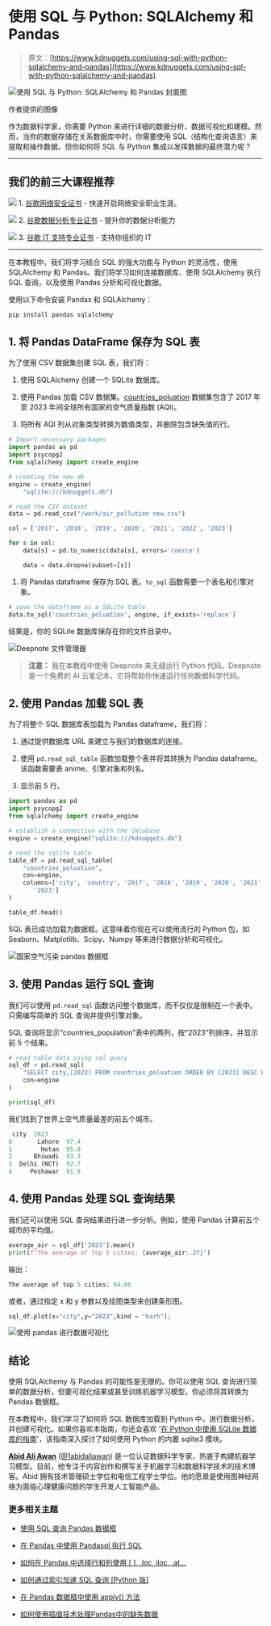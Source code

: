 # 使用 SQL 与 Python: SQLAlchemy 和 Pandas

> 原文：[https://www.kdnuggets.com/using-sql-with-python-sqlalchemy-and-pandas](https://www.kdnuggets.com/using-sql-with-python-sqlalchemy-and-pandas)

![使用 SQL 与 Python: SQLAlchemy 和 Pandas 封面图](../Images/514e8ddb11081ab64e092520e5706977.png)

作者提供的图像

作为数据科学家，你需要 Python 来进行详细的数据分析、数据可视化和建模。然而，当你的数据存储在关系数据库中时，你需要使用 SQL（结构化查询语言）来提取和操作数据。但你如何将 SQL 与 Python 集成以发挥数据的最终潜力呢？

* * *

## 我们的前三大课程推荐

![](../Images/0244c01ba9267c002ef39d4907e0b8fb.png) 1\. [谷歌网络安全证书](https://www.kdnuggets.com/google-cybersecurity) - 快速开启网络安全职业生涯。

![](../Images/e225c49c3c91745821c8c0368bf04711.png) 2\. [谷歌数据分析专业证书](https://www.kdnuggets.com/google-data-analytics) - 提升你的数据分析能力

![](../Images/0244c01ba9267c002ef39d4907e0b8fb.png) 3\. [谷歌 IT 支持专业证书](https://www.kdnuggets.com/google-itsupport) - 支持你组织的 IT

* * *

在本教程中，我们将学习结合 SQL 的强大功能与 Python 的灵活性，使用 SQLAlchemy 和 Pandas。我们将学习如何连接数据库、使用 SQLAlchemy 执行 SQL 查询，以及使用 Pandas 分析和可视化数据。

使用以下命令安装 Pandas 和 SQLAlchemy：

```py
pip install pandas sqlalchemy
```

## 1\. 将 Pandas DataFrame 保存为 SQL 表

为了使用 CSV 数据集创建 SQL 表，我们将：

1.  使用 SQLAlchemy 创建一个 SQLite 数据库。

1.  使用 Pandas 加载 CSV 数据集。[countries_poluation](https://www.kaggle.com/datasets/willianoliveiragibin/countries-poluation) 数据集包含了 2017 年至 2023 年间全球所有国家的空气质量指数 (AQI)。

1.  将所有 AQI 列从对象类型转换为数值类型，并删除包含缺失值的行。

```py
# Import necessary packages
import pandas as pd
import psycopg2
from sqlalchemy import create_engine

# creating the new db
engine = create_engine(
    "sqlite:///kdnuggets.db")

# read the CSV dataset
data = pd.read_csv("/work/air_pollution new.csv")

col = ['2017', '2018', '2019', '2020', '2021', '2022', '2023']

for s in col:
    data[s] = pd.to_numeric(data[s], errors='coerce')

    data = data.dropna(subset=[s])
```

1.  将 Pandas dataframe 保存为 SQL 表。`to_sql` 函数需要一个表名和引擎对象。

```py
# save the dataframe as a SQLite table
data.to_sql('countries_poluation', engine, if_exists='replace')
```

结果是，你的 SQLite 数据库保存在你的文件目录中。

![Deepnote 文件管理器](../Images/421fd28094b44ace698fb0faef8e6223.png)

> **注意：** 我在本教程中使用 Deepnote 来无缝运行 Python 代码。Deepnote 是一个免费的 AI 云笔记本，它将帮助你快速运行任何数据科学代码。

## 2\. 使用 Pandas 加载 SQL 表

为了将整个 SQL 数据库表加载为 Pandas dataframe，我们将：

1.  通过提供数据库 URL 来建立与我们的数据库的连接。

1.  使用 `pd.read_sql_table` 函数加载整个表并将其转换为 Pandas dataframe。该函数需要表 anime、引擎对象和列名。

1.  显示前 5 行。

```py
import pandas as pd
import psycopg2
from sqlalchemy import create_engine

# establish a connection with the database
engine = create_engine("sqlite:///kdnuggets.db")

# read the sqlite table
table_df = pd.read_sql_table(
    "countries_poluation",
    con=engine,
    columns=['city', 'country', '2017', '2018', '2019', '2020', '2021', '2022',
       '2023']
)

table_df.head()
```

SQL 表已成功加载为数据框。这意味着你现在可以使用流行的 Python 包，如 Seaborn、Matplotlib、Scipy、Numpy 等来进行数据分析和可视化。

![国家空气污染 pandas 数据框](../Images/334a7809a6841a54b9db56493b4f5a3e.png)

## 3\. 使用 Pandas 运行 SQL 查询

我们可以使用 `pd.read_sql` 函数访问整个数据库，而不仅仅是限制在一个表中。只需编写简单的 SQL 查询并提供引擎对象。

SQL 查询将显示“countries_population”表中的两列，按“2023”列排序，并显示前 5 个结果。

```py
# read table data using sql query
sql_df = pd.read_sql(
    "SELECT city,[2023] FROM countries_poluation ORDER BY [2023] DESC LIMIT 5",
    con=engine
)

print(sql_df)
```

我们找到了世界上空气质量最差的前五个城市。

```py
 city  2023
0       Lahore  97.4
1        Hotan  95.0
2      Bhiwadi  93.3
3  Delhi (NCT)  92.7
4     Peshawar  91.9
```

## 4\. 使用 Pandas 处理 SQL 查询结果

我们还可以使用 SQL 查询结果进行进一步分析。例如，使用 Pandas 计算前五个城市的平均值。

```py
average_air = sql_df['2023'].mean()
print(f"The average of top 5 cities: {average_air:.2f}")
```

输出：

```py
The average of top 5 cities: 94.06
```

或者，通过指定 x 和 y 参数以及绘图类型来创建条形图。

```py
sql_df.plot(x="city",y="2023",kind = "barh");
```

![使用 pandas 进行数据可视化](../Images/641625a7e2204e9360c907cfbf20ba18.png)

## 结论

使用 SQLAlchemy 与 Pandas 的可能性是无限的。你可以使用 SQL 查询进行简单的数据分析，但要可视化结果或甚至训练机器学习模型，你必须将其转换为 Pandas 数据框。

在本教程中，我们学习了如何将 SQL 数据库加载到 Python 中，进行数据分析，并创建可视化。如果你喜欢本指南，你还会喜欢 '[在 Python 中使用 SQLite 数据库的指南](/a-guide-to-working-with-sqlite-databases-in-python)'，该指南深入探讨了如何使用 Python 的内置 sqlite3 模块。

[](https://www.polywork.com/kingabzpro)****[Abid Ali Awan](https://www.polywork.com/kingabzpro)**** ([@1abidaliawan](https://www.linkedin.com/in/1abidaliawan)) 是一位认证数据科学专家，热衷于构建机器学习模型。目前，他专注于内容创作和撰写关于机器学习和数据科学技术的技术博客。Abid 拥有技术管理硕士学位和电信工程学士学位。他的愿景是使用图神经网络为面临心理健康问题的学生开发人工智能产品。

### 更多相关主题

+   [使用 SQL 查询 Pandas 数据框](https://www.kdnuggets.com/2021/10/query-pandas-dataframes-sql.html)

+   [在 Pandas 中使用 Pandasql 执行 SQL](https://www.kdnuggets.com/sql-in-pandas-with-pandasql)

+   [如何在 Pandas 中选择行和列使用 [ ], .loc, iloc, .at…](https://www.kdnuggets.com/2019/06/select-rows-columns-pandas.html)

+   [如何通过索引加速 SQL 查询 [Python 版]](https://www.kdnuggets.com/2023/08/speed-sql-queries-indexes-python-edition.html)

+   [在 Pandas 数据框中使用 apply() 方法](https://www.kdnuggets.com/2022/07/apply-method-pandas-dataframes.html)

+   [如何使用插值技术处理Pandas中的缺失数据](https://www.kdnuggets.com/how-to-deal-with-missing-data-using-interpolation-techniques-in-pandas)
